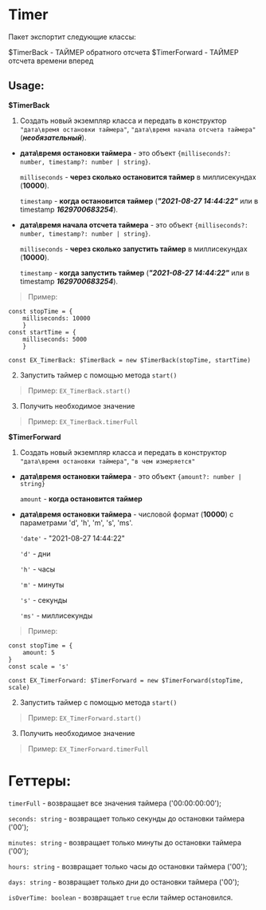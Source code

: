# Timer


Пакет экспортит следующие классы:

$TimerBack - ТАЙМЕР обратного отсчета
$TimerForward - ТАЙМЕР отсчета времени вперед

## Usage:
**$TimerBack**
1. Создать новый экземпляр класса и передать в конструктор `"дата\время остановки таймера"`,  `"дата\время начала отсчета таймера"` (**_необязательный_**).

- **дата\время остановки таймера** - это объект `{milliseconds?: number, timestamp?: number | string}`.
   

   `milliseconds` - **через сколько остановится таймер** в миллисекундах (**10000**).

   `timestamp` - **когда остановится таймер** (**_"2021-08-27 14:44:22"_** или в timestamp **_1629700683254_**).

   
- **дата\время начала отсчета таймера** - это объект `{milliseconds?: number, timestamp?: number | string}`.

   `milliseconds` - **через сколько запустить таймер** в миллисекундах (**10000**). 

   `timestamp` - **когда запустить таймер** (**_"2021-08-27 14:44:22"_** или в timestamp **_1629700683254_**).


> Пример:
```
const stopTime = {
    milliseconds: 10000
    }
const startTime = {
    milliseconds: 5000
    }

const EX_TimerBack: $TimerBack = new $TimerBack(stopTime, startTime)
```


2. Запустить таймер с помощью метода `start()`

> Пример:
> `EX_TimerBack.start()`


3. Получить необходимое значение

> Пример:
> `EX_TimerBack.timerFull`


**$TimerForward**
1. Создать новый экземпляр класса и передать в конструктор `"дата\время остановки таймера"`, `"в чем измеряется"`

-  **дата\время остановки таймера** - это объект `{amount?: number | string}`
  
  
    `amount` - **когда остановится таймер**


-  **дата\время остановки таймера** - числовой формат (**10000**) c параметрами 'd', 'h', 'm', 's', 'ms'.

   `'date'` - "2021-08-27 14:44:22"

   `'d'` - дни

   `'h'` - часы

   `'m'` - минуты

   `'s'` - секунды

   `'ms'` - миллисекунды

> Пример:
```
const stopTime = {
    amount: 5
}
const scale = 's'

const EX_TimerForward: $TimerForward = new $TimerForward(stopTime, scale)
```


2. Запустить таймер с помощью метода `start()`

> Пример:
> `EX_TimerForward.start()`


3. Получить необходимое значение

> Пример:
> `EX_TimerForward.timerFull`


# **Геттеры**:

`timerFull` - возвращает все значения таймера ('00:00:00:00');

`seconds: string` - возвращает только секунды до остановки таймера ('00');

`minutes: string` - возвращает только минуты до остановки таймера ('00');

`hours: string` - возвращает только часы до остановки таймера ('00');

`days: string` - возвращает только дни до остановки таймера ('00');

`isOverTime: boolean` - возвращает `true` если таймер остановился.
